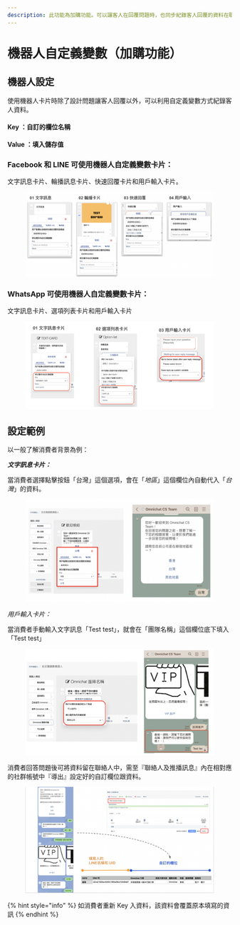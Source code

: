 ```yaml
---
description: 此功能為加購功能。可以讓客人在回覆問題時，也同步紀錄客人回覆的資料在聯絡人資料內，讓您更好掌握客人資訊。
---
```


# 機器人自定義變數（加購功能）

## 機器人設定

使用機器人卡片時除了設計問題讓客人回覆以外，可以利用自定義變數方式紀錄客人資料。

#### Key ：**自訂的欄位名稱**

**Value ：填入儲存值**

### Facebook 和 LINE 可使用機器人自定義變數卡片：

文字訊息卡片、輪播訊息卡片、快速回覆卡片和用戶輸入卡片。

<figure><img src="../../../.gitbook/assets/截圖 2022-08-25 下午6.41.49.png" alt=""><figcaption></figcaption></figure>

### WhatsApp 可使用機器人自定義變數卡片：

文字訊息卡片、選項列表卡片和用戶輸入卡片

<figure><img src="../../../.gitbook/assets/截圖 2022-08-25 下午6.46.56.png" alt=""><figcaption></figcaption></figure>

## 設定範例

以一般了解消費者背景為例：

_**文字訊息卡片：**_

當消費者選擇點擊按鈕「台灣」這個選項，會在「_地區_」這個欄位內自動代入「_台灣_」的資料。

<figure><img src="../../../.gitbook/assets/截圖 2022-08-25 下午7.48.45.png" alt=""><figcaption></figcaption></figure>

_用戶輸入卡片：_

當消費者手動輸入文字訊息「Test test」，就會在「團隊名稱」這個欄位底下填入「Test test」

<figure><img src="../../../.gitbook/assets/截圖 2022-08-25 下午7.53.26.png" alt=""><figcaption></figcaption></figure>

消費者回答問題後可將資料留在聯絡人中，需至『聯絡人及推播訊息』內在相對應的社群帳號中『導出』設定好的自訂欄位跟資料。

<figure><img src="../../../.gitbook/assets/截圖 2022-08-25 下午8.11.20.png" alt=""><figcaption></figcaption></figure>

{% hint style="info" %}
如消費者重新 Key 入資料，該資料會覆蓋原本填寫的資訊
{% endhint %}
